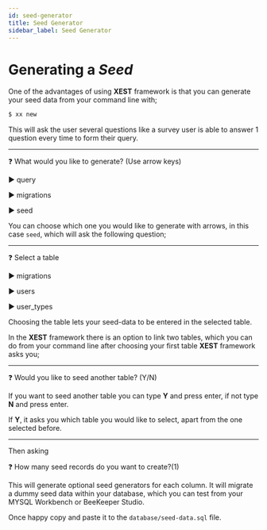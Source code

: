 ```yaml
---
id: seed-generator
title: Seed Generator
sidebar_label: Seed Generator
---
```


# Generating a *Seed*

One of the advantages of using **XEST** framework is that you can generate your seed data from your command line with;

```bash
$ xx new
```

This will ask the user several questions like a survey user is able to answer 1 question every time to form their query.

---
:question: What would you like to generate? (Use arrow keys)

:arrow_forward: query

:arrow_forward: migrations

:arrow_forward: seed

You can choose which one you would like to generate with arrows, in this case `seed`, which will ask the following question;

---
:question: Select a table

:arrow_forward: migrations

:arrow_forward: users

:arrow_forward: user_types

Choosing the table lets your seed-data to be entered in the selected table.

In the **XEST** framework there is an option to link two tables, which you can do from your command line after choosing your first table **XEST** framework asks you;

---
:question: Would you like to seed another table? (Y/N)

If you want to seed another table you can type **Y** and press enter, if not type **N** and press enter.

If **Y**, it asks you which table you would like to select, apart from the one selected before.

---

Then asking

:question: How many seed records do you want to create?(1)

This will generate optional seed generators for each column. It will migrate a dummy seed data within your database, which you can test from your MYSQL Workbench or BeeKeeper Studio.

Once happy copy and paste it to the `database/seed-data.sql` file.
